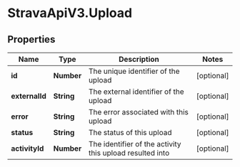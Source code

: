 # StravaApiV3.Upload

## Properties
Name | Type | Description | Notes
------------ | ------------- | ------------- | -------------
**id** | **Number** | The unique identifier of the upload | [optional] 
**externalId** | **String** | The external identifier of the upload | [optional] 
**error** | **String** | The error associated with this upload | [optional] 
**status** | **String** | The status of this upload | [optional] 
**activityId** | **Number** | The identifier of the activity this upload resulted into | [optional] 


